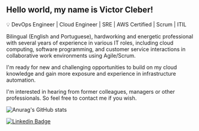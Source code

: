 <!--
**victor-cleber/victor-cleber** is a ✨ _special_ ✨ repository because its `README.md` (this file) appears on your GitHub profile.

Here are some ideas to get you started:
👋
- 🔭 I’m currently working on ...
- 🌱 I’m currently learning ...
- 👯 I’m looking to collaborate on ...
- 🤔 I’m looking for help with ...
- 💬 Ask me about ...
- 📫 How to reach me: ...
- 😄 Pronouns: ...
- ⚡ My certificates: ...

### 💬 About me 

- 👋 Hi, I’m @vcleber
- 👀 I’m interested in ...
- 🌱 I’m currently learning ...
- 💞️ I’m looking to collaborate on ...
- 📫 How to reach me ...
- 😄 Pronouns: ...
- ⚡ Fun fact: ...


-->

## Hello world, my name is Victor Cleber! 

:bulb: DevOps Engineer | Cloud Engineer | SRE | AWS Certified | Scrum | ITIL

Bilingual (English and Portuguese), hardworking and energetic professional with several years of experience in various IT roles, including cloud computing, software programming, and customer service interactions in collaborative work environments using Agile/Scrum.

I'm ready for new and challenging opportunities to build on my cloud knowledge and gain more exposure and experience in infrastructure automation.

I'm interested in hearing from former colleagues, managers or other professionals. So feel free to contact me if you wish.


![Anurag's GitHub stats](https://github-readme-stats.vercel.app/api?username=vcleber&show_icons=true&hide=contribs,issues,prs&theme=dark)

<!--
### 🔭 Professional experience

Position       | Period         | Environment 
------------   | -------------  | ------------- 
Internal Suppport Engineer | [Dec/2021 – Mar/2022] | • Comprehensive systems hardware and network troubleshooting experience.<br> • Automated workflow installation processes using AWX (Ansible). <br>• Handled issues as the first point of contact providing level 1-2 support.<br> ⇢ Environment: Jira, Bit Bucket, Nexus, Ansible, Terraform, Jenkins, Azure DevOps, AWS, DataDog, OP5, OpenShift.
Full Stack Developer | [Nov/2015 – Nov/2018] | • Designed and built microservices using Django to maintain and integrate an internal tool (EAR) and diverse infrastructure APIs (Zabbix, Commvault). <br>• Assisted engineering teams in debugging and fixing issues. <br>• Promoted Agile culture across the company. <br>⇢Environment: Django REST framework (Python), MySQL and SQL Server, Git, Vagrant, Celery, Puppet.Django REST framework (Python), MariaDB, SQL Server.
System Analyst and Developer | [Aug/2012 – Nov/2015] | • Designed, built and maintained a Zabbix dashboard. <br> • Help Infrastructure and Engineering teams to debug and fix issues. <br>⇢ Environment: Scrum, Asp .Net C#, SQL Server, API Zabbix.
System Analyst and Developer | [Dec/2011 – Jul/2012] | • Designed, built and maintained C# code. <br>⇢ Environment: Asp.Net C#, SQL Server, Agile.

> My enthusiasm for learning new systems and processes helps me design and implement successful collaborative projects. I am currently investing my time to learn Docker and practising cloud-based solutions using Azure and AWS.

### 🔭 Professional skills
- Ansible, Pipelines using Jenkins and Azure DevOps, Nexus;
- .NET Core, C#, SqlServer;
- Python, Django, Docker, Microservices, Puppet, MariaDB;
- JavaScript, Git<!--, Node.js
- DevOps, Agile Project Management.
 AWS.

### ⚡ Certifications
Certificate | Year | Credential
------------ | ------------- | -------------
DevOps Professional  | [May 2019] | EXIN
Certified Associate in Project Management | [May 2018] | PMI-CAPM
DevOps Essentials | [Nov 2017] | ITCERTS
DevOps Security | [Nov 2017]  | ITCERTS
ITIL-Foundation | [Dec 2016]  | EXIN
ScrumMaster | [Nov 2015]  | Scrum Alliance
Professional for Requirements Engineering (CPRE) | [Dec 2014] | IBQTS

### :mailbox_with_mail: victor.cleber@outlook.com
-->

[![Linkedin Badge](https://img.shields.io/badge/-LinkedIn-blue?style=for-the-badge&logo=Linkedin&logoColor=white&link=https://www.linkedin.com/in/victor-cleber/?locale=en_US)](https://www.linkedin.com/in/victor-cleber/?locale=en_US)
<!-- >Text -->
<!--[![Top Langs](https://github-readme-stats.vercel.app/api/top-langs/?username=victor-cleber&layout=compact)](https://github.com/victor-cleber/github-readme-stats)
-->
<!--[![Top Langs](https://github-readme-stats.vercel.app/api/top-langs/?username=victor-cleber&theme=dark)](https://github.com/victor-cleber/github-readme-stats)-->
